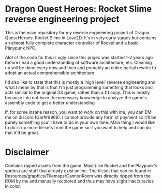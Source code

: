 # Dragon Quest Heroes: Rocket Slime reverse engineering project

This is the main repository for my reverse engineering project of Dragon Quest Heroes: Rocket Slime in Love2D. It's in very early stages but contains an almost fully complete character controller of Rocket and a basic Platypunk NPC.

Alot of the code for this is ugly since this projec was started 1-2 years ago before I had a good understanding of software architecture, etc. Cleaning up will be done every now and then and probably an entire partial rewrite to adopt an actual comprehensible architecture

I'd also like to state that this is mostly a 'high level' reverse engineering and what I mean by that is that I'm just programming something that looks and acts similar to the original DS game, rather than a 1:1 copy. This is mostly because I do not have the necessary knowledge to analyze the game's assembly code to get a better understanding

If, for some insane reason, you want to work on this with me, you can DM me on discord (Garf#6969). I cannot provide any form of payment so it'll be purely something you'll have to do in your own time. Main thing I would like to do is rip more tilesets from the game so if you want to help and can do that it'd be great.

# Disclaimer
Contains ripped assets from the game. Most (like Rocket and the Playpunk's sprites) are stuff that already exist online. The tileset that can be found in Resources/graphics/Tilemaps/CannonRoom was directly ripped from the ROM by me and manually recolored and thus may have slight inaccuracies in color.

